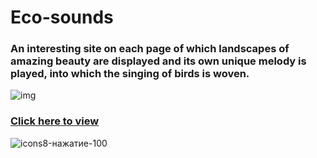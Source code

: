 # Eco-sounds


### An interesting site on each page of which landscapes of amazing beauty are displayed and its own unique melody is played, into which the singing of birds is woven.


![img](https://user-images.githubusercontent.com/83242738/159177501-78b0ba01-6aec-4d2e-bdd3-ece4e7c622a0.JPG)


### [Click here to view](https://plohotski.github.io/eco-sounds/)
![icons8-нажатие-100](https://user-images.githubusercontent.com/83242738/159178127-1ab84149-8594-4e3c-b771-388eb68b01b4.png)
